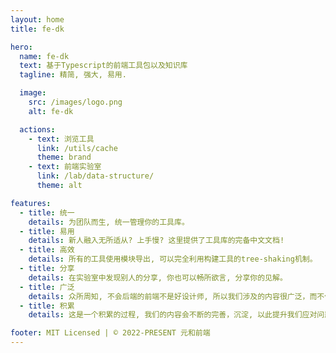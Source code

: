 ```yaml
---
layout: home
title: fe-dk

hero:
  name: fe-dk
  text: 基于Typescript的前端工具包以及知识库
  tagline: 精简, 强大, 易用.

  image:
    src: /images/logo.png
    alt: fe-dk

  actions:
    - text: 浏览工具
      link: /utils/cache
      theme: brand
    - text: 前端实验室
      link: /lab/data-structure/
      theme: alt

features:
  - title: 统一
    details: 为团队而生, 统一管理你的工具库。
  - title: 易用
    details: 新人融入无所适从? 上手慢? 这里提供了工具库的完备中文文档!
  - title: 高效
    details: 所有的工具使用模块导出, 可以完全利用构建工具的tree-shaking机制。
  - title: 分享
    details: 在实验室中发现别人的分享, 你也可以畅所欲言, 分享你的见解。
  - title: 广泛
    details: 众所周知, 不会后端的前端不是好设计师, 所以我们涉及的内容很广泛，而不仅仅是前端。
  - title: 积累
    details: 这是一个积累的过程, 我们的内容会不断的完善，沉淀, 以此提升我们应对问题的能力和效率。

footer: MIT Licensed | © 2022-PRESENT 元和前端
---
```

